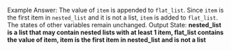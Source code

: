 Example Answer:
The value of `item` is appended to `flat_list`. Since `item` is the first item in `nested_list` and it is not a list, `item` is added to `flat_list`. The states of other variables remain unchanged.
Output State: **nested_list is a list that may contain nested lists with at least 1 item, flat_list contains the value of item, item is the first item in nested_list and is not a list**